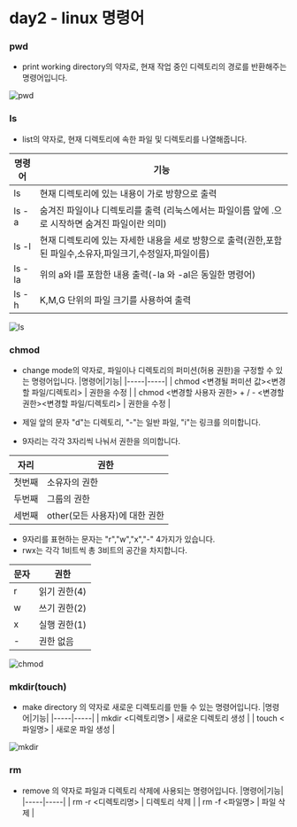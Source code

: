 # day2 - linux 명령어

### pwd
- print working directory의 약자로, 현재 작업 중인 디렉토리의 경로를 반환해주는 명령어입니다.

![pwd](https://user-images.githubusercontent.com/122597068/226290697-d132e298-23c0-43dc-b8b2-5d37cc374fdc.png)

### ls
- list의 약자로, 현재 디렉토리에 속한 파일 및 디렉토리를 나열해줍니다.

|명령어|기능|
|-----|-----|
| ls | 현재 디렉토리에 있는 내용이 가로 방향으로 출력 |
| ls -a | 숨겨진 파일이나 디렉토리를 출력 (리눅스에서는 파일이름 앞에 .으로 시작하면 숨겨진 파일이란 의미) |
| ls -l | 현재 디렉토리에 있는 자세한 내용을 세로 방향으로 출력(권한,포함된 파일수,소유자,파일크기,수정일자,파일이름) |
| ls -la | 위의 a와 l를 포함한 내용 출력(-la 와 -al은 동일한 명령어) |
|ls -h | K,M,G 단위의 파일 크기를 사용하여 출력 |

![ls](https://user-images.githubusercontent.com/122597068/226292838-048d9c86-7c26-4efb-b824-ec44f28622f9.png)

### chmod
- change mode의 약자로, 파일이나 디렉토리의 퍼미션(허용 권한)을 구정할 수 있는 명령어입니다.
|명령어|기능|
|-----|-----|
| chmod <변경될 퍼미션 값><변경할 파일/디렉토리> | 권한을 수정 |
| chmod <변경할 사용자 권한> + / - <변경할 권한><변경할 파일/디렉토리> | 권한을 수정 |

- 제일 앞의 문자 "d"는 디렉토리, "-"는 일반 파일, "i"는 링크를 의미합니다.
- 9자리는 각각 3자리씩 나눠서 권한을 의미합니다.

|자리|권한|
|---|---|
|첫번째|소유자의 권한|
|두번째|그룹의 권한|
|세번째|other(모든 사용자)에 대한 권한|

- 9자리를 표현하는 문자는 "r","w","x","-" 4가지가 있습니다.
- rwx는 각각 1비트씩 총 3비트의 공간을 차지합니다.

|문자|권한|
|---|---|
|r|읽기 권한(4)|
|w|쓰기 권한(2)|
|x|실행 권한(1)|
|-|권한 없음|

![chmod](https://user-images.githubusercontent.com/122597068/226295337-fdf24000-9329-480c-a72f-c3bb6e5bd0dc.png)

### mkdir(touch)
- make directory 의 약자로 새로운 디렉토리를 만들 수 있는 명령어입니다.
|명령어|기능|
|-----|-----|
| mkdir <디렉토리명> | 새로운 디렉토리 생성 |
| touch <파일명> | 새로운 파일 생성 |

![mkdir](https://user-images.githubusercontent.com/122597068/226295937-dc4f6066-ac17-428c-b3d3-92517f8cbd22.png)

### rm
- remove 의 약자로 파일과 디렉토리 삭제에 사용되는 명령어입니다.
|명령어|기능|
|-----|-----|
| rm -r <디렉토리명> | 디렉토리 삭제 |
| rm -f <파일명> | 파일 삭제 |
